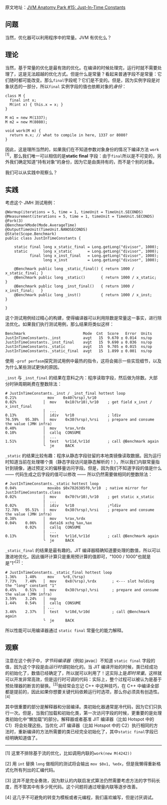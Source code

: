 原文地址：[JVM Anatomy Park #15: Just-In-Time Constants](https://shipilev.net/jvm-anatomy-park/15-just-in-time-constants/)

## 问题

当然，优化器可以利用程序中的常量。JVM 有优化么？

## 理论

当然，基于常量的优化是最有效的优化。在编译的时候处理完，运行时就不需要处理了，这是无法超越的优化方式。但是什么是常量？看起来普通字段不是常量：它们随时都可能改变。那么`final`字段呢？它们是不变的。但是，因为实例字段是对象状态的一部分，所以`final` 实例字段的值也依赖对象的*身份*：

```
class M {
  final int x;
  M(int x) { this.x = x; }
}

M m1 = new M(1337);
M m2 = new M(8080);

void work(M m) {
  return m.x; // what to compile in here, 1337 or 8080?
}
```

因此，这是理所当然的，如果我们在不知道参数对象身份的情况下编译方法 `work` <sup>[1]</sup>，那么我们唯一可以相信的是**static final** 字段：由于`final`所以是不可变的，另外我们确定知道“持有对象”的身份，因为它是由类持有的，而不是个别的对象。

我们可以从实践中观察么？

## 实践

考虑这个 JMH 测试用例：

```
@Warmup(iterations = 5, time = 1, timeUnit = TimeUnit.SECONDS)
@Measurement(iterations = 5, time = 1, timeUnit = TimeUnit.SECONDS)
@Fork(3)
@BenchmarkMode(Mode.AverageTime)
@OutputTimeUnit(TimeUnit.NANOSECONDS)
@State(Scope.Benchmark)
public class JustInTimeConstants {

    static final long x_static_final = Long.getLong("divisor", 1000);
    static       long x_static       = Long.getLong("divisor", 1000);
           final long x_inst_final   = Long.getLong("divisor", 1000);
                 long x_inst         = Long.getLong("divisor", 1000);

    @Benchmark public long _static_final() { return 1000 / x_static_final; }
    @Benchmark public long _static()       { return 1000 / x_static;       }
    @Benchmark public long _inst_final()   { return 1000 / x_inst_final;   }
    @Benchmark public long _inst()         { return 1000 / x_inst;         }

}
```

这个测试用例经过精心的构建，使得编译器可以利用除数是常量这一事实，进行除法优化。如果我们执行测试用例，那么结果将类似这样：

```
Benchmark                          Mode  Cnt  Score   Error  Units
JustInTimeConstants._inst          avgt   15  9.670 ± 0.014  ns/op
JustInTimeConstants._inst_final    avgt   15  9.690 ± 0.036  ns/op
JustInTimeConstants._static        avgt   15  9.705 ± 0.015  ns/op
JustInTimeConstants._static_final  avgt   15  1.899 ± 0.001  ns/op
```

使用 `-prof perfasm`探究测试用例中最热的指令，这将会揭示一些实现细节，以及为什么某些测试更快的原因。

`_inst` 与 `_inst_final` 的结果在意料之内：程序读取字段，然后做为除数。大部分时钟周期耗费在整数除法：

```
# JustInTimeConstants._inst / _inst_final hottest loop
0.21%              mov    0x40(%rsp),%r10
0.02%            │  mov    0x18(%r10),%r10    ; get field x_inst / x_inst_final
                 |  ...
0.13%            │  idiv   %r10               ; ldiv
76.59%   95.38%  │  mov    0x38(%rsp),%rsi    ; prepare and consume the value (JMH infra)
0.40%            │  mov    %rax,%rdx
0.10%            │  callq  CONSUME
                 |  ...
1.51%            │  test   %r11d,%r11d        ; call @Benchmark again
                 ╰  je     BACK
```

`_static` 的结果比较有趣：程序从静态字段驻留的本地类镜像读取数据。因为运行时知道当前在处理哪个类（静态字段访问是静态解析的！），所以我们内联常量指针到镜像，通过预定义的偏移量访问字段。但是，因为我们不知道字段的值是什么 —— 代码生成之后字段的值可以修改 —— 所以仍然需要做相同的整数除法：

```
# JustInTimeConstants._static hottest loop
0.04%              movabs $0x7826385f0,%r10  ; native mirror for JustInTimeConstants.class
0.02%            │  mov    0x70(%r10),%r10    ; get static x_static
                 |  ...
0.02%            │  idiv   %r10               ;*ldiv
72.78%   95.51%  |  mov    0x38(%rsp),%rsi    ; prepare and consume the value (JMH infra)
0.38%            │  mov    %rax,%rdx
0.04%    0.06%   │  data16 xchg %ax,%ax
         0.02%   │  callq  CONSUME
                 |  ...
0.13%            │  test   %r11d,%r11d        ; call @Benchmark again
                 ╰  je     BACK
```

`_static_final` 的结果是最有趣的。JIT 编译器精确知道要处理的数值，所以可以激进地优化。因此循环计算只是重用预计算的值即可，"1000 / 1000"也就是是”1“<sup>[2]</sup>：

```
# JustInTimeConstants._static_final hottest loop
1.36%    1.40%     mov    %r8,(%rsp)
7.73%    7.40%   │  mov    0x8(%rsp),%rdx       ; <--- slot holding the "long" constant "1"
0.45%    0.51%   │  mov    0x38(%rsp),%rsi      ; prepare and consume the value (JMH infra)
3.59%    3.24%   │  nop
1.44%    0.54%   │  callq  CONSUME
                 | ...
3.46%    2.37%   │  test   %r10d,%r10d          ; call @Benchmark again
                 ╰  je     BACK
```

所以性能可以用编译器通过 `static final` 常量化的能力解释。

## 观察

注意在这个例子中，*字节码编译器*（例如 javac）不知道 `static final` 字段的值，因为这个字段是由*运行时值*初始化的。当 JIT 编译开始的时候，类已经成功的初始化了，数值已经确定了，所以就可以利用了！这实际上是*即时常量*。这样就可以开发非常高效，但是运行时可调的代码：实际上，整个过程可以被认为是基于预处理器的断言的替换。<sup>[3]</sup>我经常会忘记 C++ 中这种技巧，在 C++ 中编译全部都是提前的，因此如果你想要关键代码依赖运行时选项，那么你必须具有创造性。<sup>[4]</sup>

其中很重要的部分是解释器和分层编译。类初始化器通常是冷代码，因为它们只执行一次。但是，当我们加载和初始化类，第一次访问字段的时候，更重要的是处理类初始化中“懒加载”的部分。解释器或者基准 JIT 编译器（比如 Hotspot 中的 C1）将会处理这些。当优化 JIT 编译器（比如 Hotspot 中的 C2）执行相同的方法时，重新编译的方法所需要的类已经完全初始化了，其中`static final`字段已经明确知道值了。

* * *

[1] 这里不排除基于流的优化，比如调用内联的`work(new M(4242))`

[2] 用 `int` 替换 `long` 做相同的测试将会输出 `mov $0x1, %edx`，但是我懒得重新格式化所有列出的汇编代码。

[3] 这并不是完全奏效，因为默认的内联启发式算法仍然需要考虑方法的字节码长度，而不管其中有多少死代码。这个问题将通过增量内联等逐步改善。

[4] 这几乎不可避免的转变为模板或者元编程，我们喜欢编写，但是讨厌调试。
